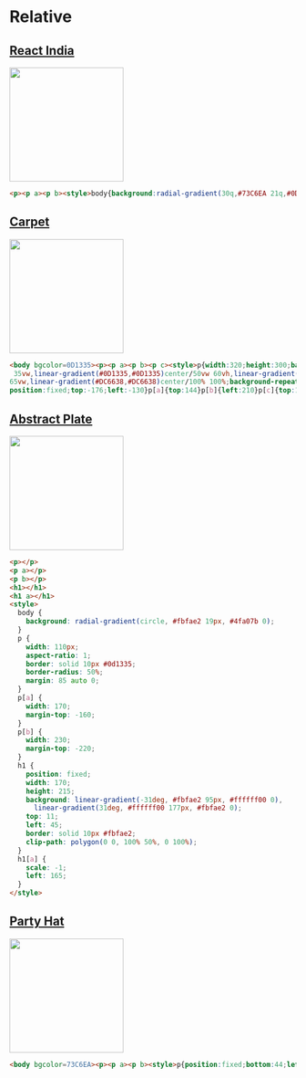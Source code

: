 # Relative

## [React India](https://cssbattle.dev/play/167)

<img width="200px" src="https://cssbattle.dev/targets/167.png">

```html
<p><p a><p b><style>body{background:radial-gradient(30q,#73C6EA 21q,#0D1335 0)}p{position:fixed;border:solid 10px;color:#FBFAE2;width:230;height:90;border-radius:50%;top:79;left:75}[a]{color:#4FA07B;rotate:-60deg}[b]{color:#DC6638;rotate:60deg
```

## [Carpet](https://cssbattle.dev/play/168)

<img width="200px" src="https://cssbattle.dev/targets/168.png">

```html
<body bgcolor=0D1335><p><p a><p b><p c><style>p{width:320;height:300;background:linear-gradient(#DC6638,#DC6638)center/5em 20%,linear-gradient(#0D1335,#0D1335)center/30vw 25vw,linear-gradient(#DC6638,#DC6638)center/40vw
 35vw,linear-gradient(#0D1335,#0D1335)center/50vw 60vh,linear-gradient(#DC6638,#DC6638)center/80vh 55vw,linear-gradient(#0D1335,#0D1335)center/70vw
65vw,linear-gradient(#DC6638,#DC6638)center/100% 100%;background-repeat: no-repeat;
position:fixed;top:-176;left:-130}p[a]{top:144}p[b]{left:210}p[c]{top:144;left:210
```

## [Abstract Plate](https://cssbattle.dev/play/169)

<img width="200px" src="https://cssbattle.dev/targets/169.png">

```html
<p></p>
<p a></p>
<p b></p>
<h1></h1>
<h1 a></h1>
<style>
  body {
    background: radial-gradient(circle, #fbfae2 19px, #4fa07b 0);
  }
  p {
    width: 110px;
    aspect-ratio: 1;
    border: solid 10px #0d1335;
    border-radius: 50%;
    margin: 85 auto 0;
  }
  p[a] {
    width: 170;
    margin-top: -160;
  }
  p[b] {
    width: 230;
    margin-top: -220;
  }
  h1 {
    position: fixed;
    width: 170;
    height: 215;
    background: linear-gradient(-31deg, #fbfae2 95px, #ffffff00 0),
      linear-gradient(31deg, #ffffff00 177px, #fbfae2 0);
    top: 11;
    left: 45;
    border: solid 10px #fbfae2;
    clip-path: polygon(0 0, 100% 50%, 0 100%);
  }
  h1[a] {
    scale: -1;
    left: 165;
  }
</style>
```

## [Party Hat](https://cssbattle.dev/play/170)

<img width="200px" src="https://cssbattle.dev/targets/170.png">

```html
<body bgcolor=73C6EA><p><p a><p b><style>p{position:fixed;bottom:44;left:75;width:250;height:180;background:#0D1335;clip-path:polygon(50% 0,100%100%,0 100%)}[a]{height:140;background:#DC6638}[b]{height:100;background:#FBFAE2
```
